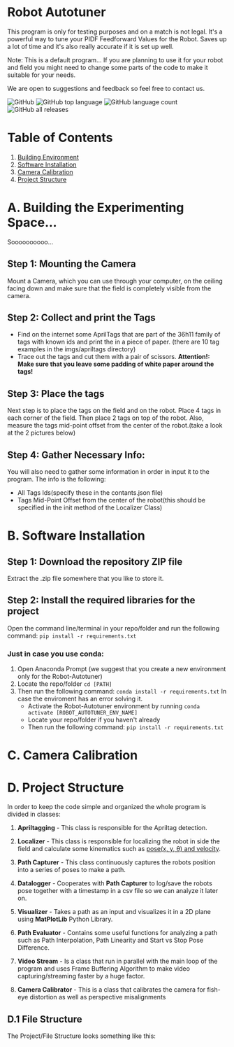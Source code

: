 # Robot Autotuner
This program is only for testing purposes and on a match is not legal. It's a powerful way to tune your PIDF Feedforward Values for the Robot. Saves up a lot of time and it's also really accurate if it is set up well.

Note: This is a default program... If you are planning to use it for your robot and field you might need to change some parts of the code to make it suitable for your needs.

We are open to suggestions and feedback so feel free to contact us.



![GitHub](https://img.shields.io/github/license/theinventors-ftc/robot-autotuner)
![GitHub top language](https://img.shields.io/github/languages/top/theinventors-ftc/robot-autotuner) 
![GitHub language count](https://img.shields.io/github/languages/count/theinventors-ftc/robot-autotuner)
![GitHub all releases](https://img.shields.io/github/downloads/theinventors-ftc/robot-autotuner/total)

# Table of Contents
1. [Building Environment](#a-building-the-experimenting-space)
2. [Software Installation](#b-software-installation)
3. [Camera Calibration](#c-camera-calibration)
4. [Project Structure](#d-project-structure)

# A. Building the Experimenting Space...
Soooooooooo...
## Step 1: Mounting the Camera
Mount a Camera, which you can use through your computer, on the ceiling facing down and make sure that the field is completely visible from the camera.

## Step 2: Collect and print the Tags
* Find on the internet some AprilTags that are part of the 36h11 family of tags with known ids and print the in a piece of paper. (there are 10 tag examples in the imgs/apriltags directory)
* Trace out the tags and cut them with a pair of scissors.
**Attention!: Make sure that you leave some padding of white paper around the tags!**

## Step 3: Place the tags 
Next step is to place the tags on the field and on the robot. Place 4 tags in each corner of the field. Then place 2 tags on top of the robot. Also, measure the tags mid-point offset from the center of the robot.(take a look at the 2 pictures below)

## Step 4: Gather Necessary Info:
You will also need to gather some information in order in input it to the program. The info is the following:
* All Tags Ids(specify these in the contants.json file)
* Tags Mid-Point Offset from the center of the robot(this should be specified in the init method of the Localizer Class)

# B. Software Installation
## Step 1: Download the repository ZIP file
Extract the .zip file somewhere that you like to store it.
## Step 2: Install the required libraries for the project
Open the command line/terminal in your repo/folder and run the following command: 
```pip install -r requirements.txt```
### Just in case you use conda:
1. Open Anaconda Prompt
(we suggest that you create a new environment only for the Robot-Autotuner)
3. Locate the repo/folder ```cd [PATH]```
4. Then run the following command: 
```conda install -r requirements.txt```
In case the enviroment has an error solving it.
    * Activate the Robot-Autotuner environment by running ```conda activate [ROBOT_AUTOTUNER_ENV_NAME]```
    * Locate your repo/folder if you haven't already
    * Then run the following command: 
    ```pip install -r requirements.txt```
# C. Camera Calibration

# D. Project Structure
In order to keep the code simple and organized the whole program is divided in classes:
1. **Apriltagging** - This class is responsible for the Apriltag detection.

2. **Localizer** - This class is responsible for localizing the robot in side the field and calculate some kinematics such as <u>pose(x, y, θ) and velocity</u>.
3. **Path Capturer** - This class continuously captures the robots position into a series of poses to make a path.
4. **Datalogger** - Cooperates with **Path Capturer** to log/save the robots pose together with a timestamp in a csv file so we can analyze it later on.
5. **Visualizer** - Takes a path as an input and visualizes it in a 2D plane using **MatPlotLib** Python Library.
6. **Path Evaluator** - Contains some useful functions for analyzing a path such as Path Interpolation, Path Linearity and Start vs Stop Pose Difference.
7. **Video Stream** - Is a class that run in parallel with the main loop of the program and uses Frame Buffering Algorithm to make video capturing/streaming faster by a huge factor.
8. **Camera Calibrator** - This is a class that calibrates the camera for fish-eye distortion as well as perspective misalignments

## D.1 File Structure 
The Project/File Structure looks something like this:



